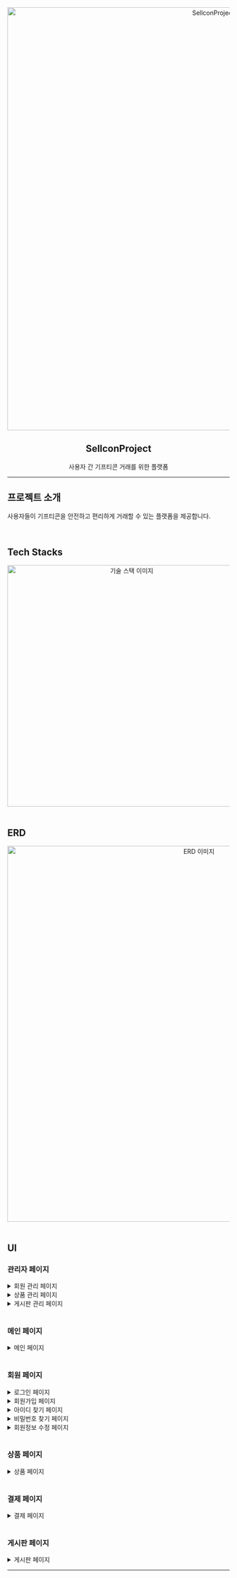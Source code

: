 <div align="center">
  <img width="960" alt="SellconProject 이미지" src="https://github.com/dlwhdska/SellconProject/assets/150890939/a2fee6ec-2d4e-4cce-a474-6f7a40d4e355">
</div>

<h2 align="center">SellconProject</h2>

<p align="center">
  사용자 간 기프티콘 거래를 위한 플랫폼
</p>

---

## 프로젝트 소개
사용자들이 기프티콘을 안전하고 편리하게 거래할 수 있는 플랫폼을 제공합니다.

<br/>

## Tech Stacks
<div align="center">
  <img width="548" alt="기술 스택 이미지" src="https://github.com/dlwhdska/SellconProject/assets/150890939/5fc6adb2-c81c-4c49-a0f4-6eb5135f7248">
</div>

<br/>

## ERD
<div align="center">
  <img width="853" alt="ERD 이미지" src="https://github.com/dlwhdska/SellconProject/assets/150890939/2224397f-a08d-4c7e-a74c-e76529ae89fb">
</div>

<br/>

## UI

### 관리자 페이지

<details>
  <summary>회원 관리 페이지</summary>
  <div align="center">
    <img width="575" alt="회원 관리 페이지 이미지" src="https://github.com/user-attachments/assets/a5f305d0-f3e5-4704-9e3c-76d1a8d61da2">
  </div>
</details>

<details>
  <summary>상품 관리 페이지</summary>
  <div align="center">
    <img width="575" alt="상품 관리 페이지 이미지 1" src="https://github.com/user-attachments/assets/611cc6fb-b44d-4b44-8ebb-ad218b8a71ba">
    <img width="575" alt="상품 관리 페이지 이미지 2" src="https://github.com/user-attachments/assets/5b33a545-1705-49b9-9333-1ce2152de6fe">
    <img width="575" alt="상품 관리 페이지 이미지 3" src="https://github.com/user-attachments/assets/b0bcb198-9999-4dc6-b224-564e18e6dacc">
    <img width="575" alt="상품 관리 페이지 이미지 4" src="https://github.com/user-attachments/assets/75fbf83d-622c-426a-a53c-1bf517276382">
  </div>
</details>

<details>
  <summary>게시판 관리 페이지</summary>
  <div align="center">
    <img width="575" alt="게시판 관리 페이지 이미지 1" src="https://github.com/user-attachments/assets/fd633d8d-b271-4d33-8ee8-ee20a66f4588">
    <img width="575" alt="게시판 관리 페이지 이미지 2" src="https://github.com/user-attachments/assets/47fc62a5-b335-4aee-9435-1f085ccc812d">
  </div>
</details>

<br/>

### 메인 페이지
<details>
  <summary>메인 페이지</summary>
  <div align="center">
    <img width="907" alt="메인 페이지 이미지" src="https://github.com/dlwhdska/SellconProject/assets/150890939/2ba3e301-06cc-4bdd-90d6-03fa1f602358">
  </div>
</details>

<br/>

### 회원 페이지

<details>
  <summary>로그인 페이지</summary> 
  <div align="center">
    <img width="500" alt="로그인 페이지 이미지" src="https://github.com/dlwhdska/SellconProject/assets/150890939/994f240b-b413-4711-acd1-36ab866bb0f9">
  </div>
</details>

<details>
  <summary>회원가입 페이지</summary> 
  <div align="center">
    <img width="520" alt="회원가입 페이지 이미지" src="https://github.com/dlwhdska/SellconProject/assets/150890939/708886fd-228e-4876-8f8e-45953e142e69">
  </div>
</details>

<details>
  <summary>아이디 찾기 페이지</summary> 
  <div align="center">
    <img width="544" alt="아이디 찾기 페이지 이미지" src="https://github.com/dlwhdska/SellconProject/assets/150890939/d833ed22-eb35-4912-92b9-d380206914ff">
  </div>
</details>

<details>
  <summary>비밀번호 찾기 페이지</summary> 
  <div align="center">
    <img width="430" alt="비밀번호 찾기 페이지 이미지" src="https://github.com/dlwhdska/SellconProject/assets/150890939/088c5793-0df0-4994-b8f2-4a037c86be49">
  </div>
</details>

<details>
  <summary>회원정보 수정 페이지</summary> 
  <div align="center">
    <img width="469" alt="회원정보 수정 페이지 이미지" src="https://github.com/dlwhdska/SellconProject/assets/150890939/85d6a110-5731-4588-99ff-25dfa49f19c7">
  </div>
</details>

<br/>

### 상품 페이지
<details>
  <summary>상품 페이지</summary> 
  <div align="center">
    <img width="575" alt="상품 페이지 이미지 1" src="https://github.com/user-attachments/assets/d98a2404-836d-4b53-963b-ada140caa762">
    <img width="575" alt="상품 페이지 이미지 2" src="https://github.com/user-attachments/assets/c9b2ad4d-c660-40ca-b5b1-4a02cc4ba559">
    <img width="575" alt="상품 페이지 이미지 3" src="https://github.com/user-attachments/assets/6b6f5495-be75-4e60-863e-30e5b99435ef">
    <img width="575" alt="상품 페이지 이미지 4" src="https://github.com/user-attachments/assets/b4de9c53-f077-4a44-aea8-667980f0047e">
    <img width="575" alt="상품 페이지 이미지 5" src="https://github.com/user-attachments/assets/0e5caf2e-0778-4f5e-8c78-91ac2d39aaab">
    <img width="575" alt="상품 페이지 이미지 6" src="https://github.com/user-attachments/assets/0291fc30-37b5-4350-9409-f7384d1181b3">
  </div>
</details>

<br/>

### 결제 페이지
<details>
  <summary>결제 페이지</summary> 
  <div align="center">
    <img width="575" alt="결제 페이지 이미지 1" src="https://github.com/user-attachments/assets/88e7c27a-2c99-445f-8548-366232cbc3de">
    <img width="575" alt="결제 페이지 이미지 2" src="https://github.com/user-attachments/assets/afcccb55-5c7a-414b-a933-c0f670c61165">
    <img width="575" alt="결제 페이지 이미지 3" src="https://github.com/user-attachments/assets/741c2deb-899c-4ba4-8584-78d6cd57c3f3">
  </div>
</details>

<br/>

### 게시판 페이지
<details>
  <summary>게시판 페이지</summary> 
  <div align="center">
    <img width="575" alt="게시판 페이지 이미지 1" src="https://github.com/user-attachments/assets/c4c63b6d-b15b-468a-b84f-38266ca9dd2a">
    <img width="575" alt="게시판 페이지 이미지 2" src="https://github.com/user-attachments/assets/509b959b-895f-4490-8e0e-f16dd9cbba85">
    <img width="575" alt="게시판 페이지 이미지 3" src="https://github.com/user-attachments/assets/f95d322d-6886-4c59-9221-a15a3e6ab66a">
  </div>
</details>

---

